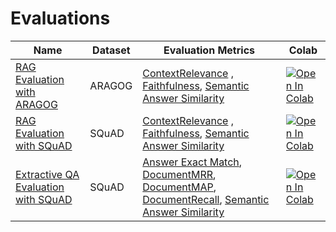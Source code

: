 # Evaluations

Name                                                                      | Dataset       | Evaluation Metrics | Colab                                                                                                                                                                                                                                          |
--------------------------------------------------------------------------|---------------|--------------------|------------------------------------------------------------------------------------------------------------------------------------------------------------------------------------------------------------------------------------------------|
[RAG Evaluation with ARAGOG](evaluation_aragog.py)                        | ARAGOG        | [ContextRelevance](https://docs.haystack.deepset.ai/docs/contextrelevanceevaluator) , [Faithfulness](https://docs.haystack.deepset.ai/docs/faithfulnessevaluator), [Semantic Answer Similarity](https://docs.haystack.deepset.ai/docs/sasevaluator)   | <a href="https://colab.research.google.com/github/deepset-ai/haystack-evaluation/blob/main/evaluations/evaluation_aragog.ipynb" target="_parent"><img src="https://colab.research.google.com/assets/colab-badge.svg" alt="Open In Colab"/></a> |
[RAG Evaluation with SQuAD](evaluation_squad_rag.py)                      | SQuAD         | [ContextRelevance](https://docs.haystack.deepset.ai/docs/contextrelevanceevaluator) , [Faithfulness](https://docs.haystack.deepset.ai/docs/faithfulnessevaluator), [Semantic Answer Similarity](https://docs.haystack.deepset.ai/docs/sasevaluator)   | <a href="https://colab.research.google.com/github/deepset-ai/haystack-evaluation/blob/main/evaluations/evaluation_aragog.ipynb" target="_parent"><img src="https://colab.research.google.com/assets/colab-badge.svg" alt="Open In Colab"/></a> |
[Extractive QA Evaluation with SQuAD](evaluation_squad_extractive_qa.py)  | SQuAD         | [Answer Exact Match](https://docs.haystack.deepset.ai/docs/answerexactmatchevaluator), [DocumentMRR](https://docs.haystack.deepset.ai/docs/documentmrrevaluator), [DocumentMAP](https://docs.haystack.deepset.ai/docs/documentmapevaluator), [DocumentRecall](https://docs.haystack.deepset.ai/docs/documentrecallevaluator), [Semantic Answer Similarity](https://docs.haystack.deepset.ai/docs/sasevaluator)   | <a href="https://colab.research.google.com/github/deepset-ai/haystack-evaluation/blob/main/evaluations/evaluation_aragog.ipynb" target="_parent"><img src="https://colab.research.google.com/assets/colab-badge.svg" alt="Open In Colab"/></a> |


